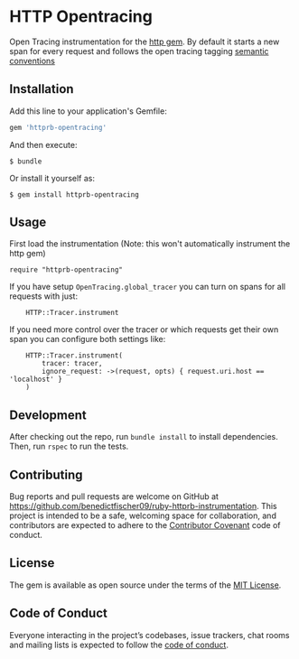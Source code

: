 # HTTP Opentracing

Open Tracing instrumentation for the [http gem](https://github.com/httprb/http). By default it starts a new span for every request and follows the open tracing tagging [semantic conventions](https://opentracing.io/specification/conventions)

## Installation

Add this line to your application's Gemfile:

```ruby
gem 'httprb-opentracing'
```

And then execute:

    $ bundle

Or install it yourself as:

    $ gem install httprb-opentracing

## Usage
First load the instrumentation (Note: this won't automatically instrument the http gem)
```
require "httprb-opentracing"
```

If you have setup `OpenTracing.global_tracer` you can turn on spans for all requests with just:
```
    HTTP::Tracer.instrument
```

If you need more control over the tracer or which requests get their own span you can configure both settings like:
```
    HTTP::Tracer.instrument(
        tracer: tracer,
        ignore_request: ->(request, opts) { request.uri.host == 'localhost' }
    )
```

## Development

After checking out the repo, run `bundle install` to install dependencies. Then, run `rspec` to run the tests.

## Contributing

Bug reports and pull requests are welcome on GitHub at https://github.com/benedictfischer09/ruby-httprb-instrumentation. This project is intended to be a safe, welcoming space for collaboration, and contributors are expected to adhere to the [Contributor Covenant](http://contributor-covenant.org) code of conduct.

## License

The gem is available as open source under the terms of the [MIT License](https://opensource.org/licenses/MIT).

## Code of Conduct

Everyone interacting in the project’s codebases, issue trackers, chat rooms and mailing lists is expected to follow the [code of conduct](https://github.com/benedictfischer09/ruby-httprb-instrumentation/blob/master/CODE_OF_CONDUCT.md).
